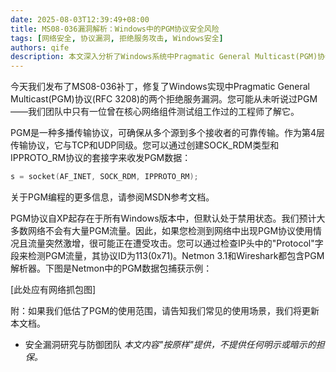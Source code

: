 ```yaml
---
date: 2025-08-03T12:39:49+08:00
title: MS08-036漏洞解析：Windows中的PGM协议安全风险
tags: [网络安全, 协议漏洞, 拒绝服务攻击, Windows安全]
authors: qife
description: 本文深入分析了Windows系统中Pragmatic General Multicast(PGM)协议的两个拒绝服务漏洞(MS08-036)，详细介绍了PGM协议的技术实现、检测方法及安全防护建议。
---
```


今天我们发布了MS08-036补丁，修复了Windows实现中Pragmatic General Multicast(PGM)协议(RFC 3208)的两个拒绝服务漏洞。您可能从未听说过PGM——我们团队中只有一位曾在核心网络组件测试组工作过的工程师了解它。

PGM是一种多播传输协议，可确保从多个源到多个接收者的可靠传输。作为第4层传输协议，它与TCP和UDP同级。您可以通过创建SOCK_RDM类型和IPPROTO_RM协议的套接字来收发PGM数据：
```c
s = socket(AF_INET, SOCK_RDM, IPPROTO_RM);
```
关于PGM编程的更多信息，请参阅MSDN参考文档。

PGM协议自XP起存在于所有Windows版本中，但默认处于禁用状态。我们预计大多数网络不会有大量PGM流量。因此，如果您检测到网络中出现PGM协议使用情况且流量突然激增，很可能正在遭受攻击。您可以通过检查IP头中的"Protocol"字段来检测PGM流量，其协议ID为113(0x71)。Netmon 3.1和Wireshark都包含PGM解析器。下图是Netmon中的PGM数据包捕获示例：

[此处应有网络抓包图]

附：如果我们低估了PGM的使用范围，请告知我们常见的使用场景，我们将更新本文档。
- 安全漏洞研究与防御团队
*本文内容"按原样"提供，不提供任何明示或暗示的担保。*